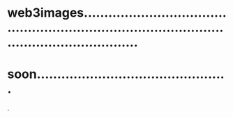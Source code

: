 # web3images........................................................................................................................
# soon...............................................
.
